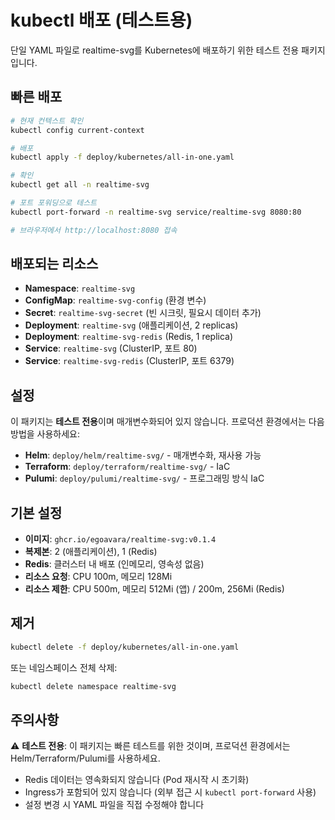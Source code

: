 # kubectl 배포 (테스트용)

단일 YAML 파일로 realtime-svg를 Kubernetes에 배포하기 위한 테스트 전용 패키지입니다.

## 빠른 배포

```bash
# 현재 컨텍스트 확인
kubectl config current-context

# 배포
kubectl apply -f deploy/kubernetes/all-in-one.yaml

# 확인
kubectl get all -n realtime-svg

# 포트 포워딩으로 테스트
kubectl port-forward -n realtime-svg service/realtime-svg 8080:80

# 브라우저에서 http://localhost:8080 접속
```

## 배포되는 리소스

- **Namespace**: `realtime-svg`
- **ConfigMap**: `realtime-svg-config` (환경 변수)
- **Secret**: `realtime-svg-secret` (빈 시크릿, 필요시 데이터 추가)
- **Deployment**: `realtime-svg` (애플리케이션, 2 replicas)
- **Deployment**: `realtime-svg-redis` (Redis, 1 replica)
- **Service**: `realtime-svg` (ClusterIP, 포트 80)
- **Service**: `realtime-svg-redis` (ClusterIP, 포트 6379)

## 설정

이 패키지는 **테스트 전용**이며 매개변수화되어 있지 않습니다. 프로덕션 환경에서는 다음 방법을 사용하세요:

- **Helm**: `deploy/helm/realtime-svg/` - 매개변수화, 재사용 가능
- **Terraform**: `deploy/terraform/realtime-svg/` - IaC
- **Pulumi**: `deploy/pulumi/realtime-svg/` - 프로그래밍 방식 IaC

## 기본 설정

- **이미지**: `ghcr.io/egoavara/realtime-svg:v0.1.4`
- **복제본**: 2 (애플리케이션), 1 (Redis)
- **Redis**: 클러스터 내 배포 (인메모리, 영속성 없음)
- **리소스 요청**: CPU 100m, 메모리 128Mi
- **리소스 제한**: CPU 500m, 메모리 512Mi (앱) / 200m, 256Mi (Redis)

## 제거

```bash
kubectl delete -f deploy/kubernetes/all-in-one.yaml
```

또는 네임스페이스 전체 삭제:

```bash
kubectl delete namespace realtime-svg
```

## 주의사항

⚠️ **테스트 전용**: 이 패키지는 빠른 테스트를 위한 것이며, 프로덕션 환경에서는 Helm/Terraform/Pulumi를 사용하세요.

- Redis 데이터는 영속화되지 않습니다 (Pod 재시작 시 초기화)
- Ingress가 포함되어 있지 않습니다 (외부 접근 시 `kubectl port-forward` 사용)
- 설정 변경 시 YAML 파일을 직접 수정해야 합니다
